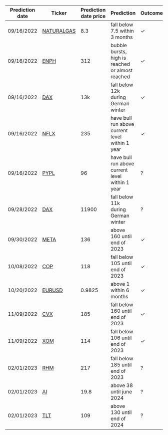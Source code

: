| Prediction date | Ticker                                                                                       | Prediction date price  | Prediction                                         | Outcome | Outcome date |
| ----------------|----------------------------------------------------------------------------------------------| -----------------------|----------------------------------------------------|---------|--------------|
| 09/16/2022      | [NATURALGAS](https://www.tradingview.com/chart/sLP1Ctus/?symbol=CURRENCYCOM%3ANATURALGAS)    | 8.3                    | fall below 7.5 within 3 months                     | ✓       | 09/19/2022   |
| 09/16/2022      | [ENPH](https://www.tradingview.com/chart/sLP1Ctus/?symbol=NASDAQ%3AENPH)                     | 312                    | bubble bursts, high is reached or almost reached   | ✓       | 05/10/2022   |
| 09/16/2022      | [DAX](https://www.tradingview.com/chart/sLP1Ctus/?symbol=XETR%3ADAX)                         | 13k                    | fall below 12k during German winter                | ✓       | 09/28/2022   |
| 09/16/2022      | [NFLX](https://www.tradingview.com/chart/sLP1Ctus/?symbol=NASDAQ%3ANFLX)                     | 235                    | have bull run above current level within 1 year    | ✓       | 10/18/2022   |
| 09/16/2022      | [PYPL](https://www.tradingview.com/chart/sLP1Ctus/?symbol=NASDAQ%3APYPL)                     | 96                     | have bull run above current level within 1 year    | ?       |              |
| 09/28/2022      | [DAX](https://www.tradingview.com/chart/sLP1Ctus/?symbol=XETR%3ADAX)                         | 11900                  | fall below 11k during German winter                | ?       |              |
| 09/30/2022      | [META](https://www.tradingview.com/chart/sLP1Ctus/?symbol=NASDAQ%3AMETA)                     | 136                    | above 160 until end of 2023                        | ✓       | 02/01/2022   |
| 10/08/2022      | [COP](https://www.tradingview.com/chart/sLP1Ctus/?symbol=NYSE%3ACOP)                         | 118                    | fall below 105 until end of 2023                   | ✓       | 02/17/2023   |
| 10/20/2022      | [EURUSD](https://www.tradingview.com/chart/sLP1Ctus/?symbol=FX%3AEURUSD)                     | 0.9825                 | above 1 within 6 months                            | ✓       | 10/26/2022   |
| 11/09/2022      | [CVX](https://www.tradingview.com/chart/sLP1Ctus/?symbol=NYSE%3ACVX)                         | 185                    | fall below 160 until end of 2023                   | ✓       | 02/22/2023   |
| 11/09/2022      | [XOM](https://www.tradingview.com/chart/sLP1Ctus/?symbol=NYSE%3AXOM)                         | 114                    | fall below 106 until end of 2023                   | ✓       | 12/05/2022   |
| 02/01/2023      | [RHM](https://www.tradingview.com/chart/sLP1Ctus/?symbol=XETR%3ARHM)                         | 217                    | fall below 185 until end of 2023                   | ?       |              |
| 02/01/2023      | [AI](https://www.tradingview.com/chart/sLP1Ctus/?symbol=AI)                                  | 19.8                   | above 38 until june 2024                           | ?       |              |
| 02/01/2023      | [TLT](https://www.tradingview.com/chart/sLP1Ctus/?symbol=NASDAQ%3ATLT)                       | 109                    | above 130 until end of 2024                        | ?       |              | 